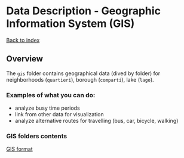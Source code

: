 # Data Description - Geographic Information System (GIS)

[Back to index](./index.md)

## Overview

The `gis` folder contains geographical data (dived by folder) for neighborhoods (`quartieri`), borough (`comparti`), lake (`lago`).

### Examples of what you can do:

- analyze busy time periods
- link from other data for visualization
- analyze alternative routes for travelling (bus, car, bicycle, walking)

### GIS folders contents
[ GIS format](../shared/gis_contents.md)